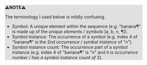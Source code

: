 <div style="margin:2em; background-color: #e0e0e0;">

<strong>⚠️NOTE️️️⚠️</strong>

The terminology I used below is mildly confusing.

 * Symbol: A unique element within the sequence (e.g. "banana¶" is made up of the *unique elements* / *symbols* [a, b, n, ¶]).
 * Symbol instance: The occurrence of a symbol (e.g. index 4 of "banana¶" is the 2nd *occurrence* / *symbol instance* of "n").
 * Symbol instance count: The occurrence part of a symbol instance (e.g. index 4 of "banana¶" is "n" and it *is occurrence number* / *has a symbol instance count of* 2).
</div>

